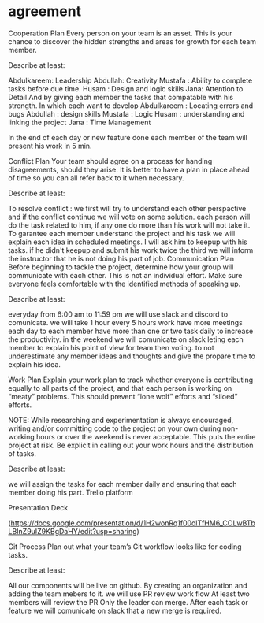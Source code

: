 # agreement

Cooperation Plan
Every person on your team is an asset. This is your chance to discover the hidden strengths and areas for growth for each team member.

Describe at least:

Abdulkareem: Leadership
Abdullah: Creativity 
Mustafa : Ability to complete tasks before due time.
Husam : Design and logic skills 
Jana: Attention to Detail
And by giving each member the tasks that compatable with his strength.
In which each want to develop
Abdulkareem : Locating errors and bugs
Abdullah : design skills
Mustafa : Logic 
Husam : understanding and linking the project 
Jana : Time Management

In the end of each day or new feature done each member of the team will present his work in 5 min.

Conflict Plan
Your team should agree on a process for handing disagreements, should they arise. It is better to have a plan in place ahead of time so you can all refer back to it when necessary.

Describe at least:

To resolve conflict : we first will try to understand each other perspactive and if the conflict continue we will vote on some solution.
each person will do the task related to him, if any one do more than his work will not take it.
To garantee each member understand the project and his task we will explain each idea in scheduled meetings.
I will ask him to keepup with his tasks.
if he didn't keepup and submit his work twice the third we will inform the instructor that he is not doing his part of job.
Communication Plan
Before beginning to tackle the project, determine how your group will communicate with each other. This is not an individual effort. Make sure everyone feels comfortable with the identified methods of speaking up.

Describe at least:

everyday from 6:00 am to 11:59 pm
we will use slack and discord to comunicate.
we will take 1 hour every 5 hours work
have more meetings each day to each member have more than one or two task daily to increase the productivity.
in the weekend we will comunicate on slack
leting each member to explain his point of view for team then voting.
to not underestimate any member ideas and thoughts and give the propare time to explain his idea.

Work Plan
Explain your work plan to track whether everyone is contributing equally to all parts of the project, and that each person is working on “meaty” problems. This should prevent “lone wolf” efforts and “siloed” efforts.

NOTE: While researching and experimentation is always encouraged, writing and/or committing code to the project on your own during non-working hours or over the weekend is never acceptable. This puts the entire project at risk. Be explicit in calling out your work hours and the distribution of tasks.

Describe at least:

we will assign the tasks for each member daily and ensuring that each member doing his part.
Trello platform 

Presentation Deck

(https://docs.google.com/presentation/d/1H2wonRq1f00olTfHM6_COLwBTbLBInZ9uIZ9KBgDaHY/edit?usp=sharing)



Git Process
Plan out what your team’s Git workflow looks like for coding tasks.

Describe at least:

All our components will be live on github.
By creating an organization and adding the team mebers to it.
we will use PR review work flow
At least two members will review the PR
Only the leader can merge.
After each task or feature
we will comunicate on slack that a new merge is required.

